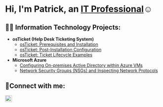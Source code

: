 <h1>Hi, I'm Patrick, an <a href="https://linkedin.com/in/Patrick Pittman-526896278/">IT Professional</a>☺</h1>

<h2>👨‍💻 Information Technology Projects:</h2>

- <b>osTicket (Help Desk Ticketing System)</b>
  - [osTicket: Prerequisites and Installation](https://github.com/PatrickJrPittman/osticket-prereqs)
  - [osTicket: Post-Installation Configuration](https://github.com/PatrickJrPittman/post-install-config)
  - [osTicket: Ticket Lifecycle Examples](https://github.com/PatrickJrPittman/ticket-lifecycle)
- <b>Microsoft Azure</b>
  - [Configuring On-premises Active Directory within Azure VMs](https://github.com/PatrickJrPittman/configure-ad)
  - [Network Security Groups (NSGs) and Inspecting Network Protocols](https://github.com/PatrickJrPittman/azure-network-protocols)

<h2>🤳Connect with me:</h2>

[<img align="left" alt="Josh | LinkedIn" width="22px" src="https://cdn.jsdelivr.net/npm/simple-icons@v3/icons/linkedin.svg" />][linkedin]

[linkedin]: https://linkedin.com/in/PatrickJrPittman-526896278
